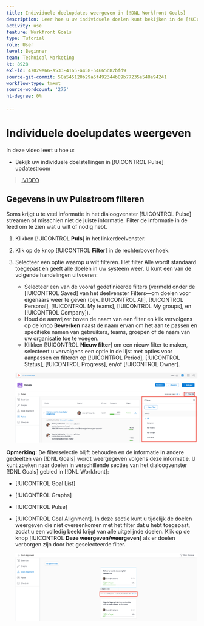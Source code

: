 ```yaml
---
title: Individuele doelupdates weergeven in [!DNL Workfront Goals]
description: Leer hoe u uw individuele doelen kunt bekijken in de [!UICONTROL Pulse] updatestream in [!DNL-doelen].
activity: use
feature: Workfront Goals
type: Tutorial
role: User
level: Beginner
team: Technical Marketing
kt: 8928
exl-id: 47029e66-a533-4165-a458-54665d82bfd9
source-git-commit: 58a545120b29a5f492344b89b77235e548e94241
workflow-type: tm+mt
source-wordcount: '275'
ht-degree: 0%

---
```


# Individuele doelupdates weergeven

In deze video leert u hoe u:

* Bekijk uw individuele doelstellingen in [!UICONTROL Pulse] updatestroom

>[!VIDEO](https://video.tv.adobe.com/v/335200/?quality=12)

## Gegevens in uw Pulsstroom filteren

Soms krijgt u te veel informatie in het dialoogvenster [!UICONTROL Pulse] streamen of misschien niet de juiste informatie. Filter de informatie in de feed om te zien wat u wilt of nodig hebt.

1. Klikken [!UICONTROL **Puls**] in het linkerdeelvenster.
1. Klik op de knop [!UICONTROL **Filter**] in de rechterbovenhoek.
1. Selecteer een optie waarop u wilt filteren. Het filter Alle wordt standaard toegepast en geeft alle doelen in uw systeem weer. U kunt een van de volgende handelingen uitvoeren:

   * Selecteer een van de vooraf gedefinieerde filters (vermeld onder de [!UICONTROL Saved] van het deelvenster Filters—om doelen voor eigenaars weer te geven (bijv. [!UICONTROL All], [!UICONTROL Personal], [!UICONTROL My teams], [!UICONTROL My groups], en [!UICONTROL Company]).
   * Houd de aanwijzer boven de naam van een filter en klik vervolgens op de knop **Bewerken** naast de naam ervan om het aan te passen en specifieke namen van gebruikers, teams, groepen of de naam van uw organisatie toe te voegen.
   * Klikken [!UICONTROL **Nieuw filter**] om een nieuw filter te maken, selecteert u vervolgens een optie in de lijst met opties voor aanpassen en filteren op [!UICONTROL Period], [!UICONTROL Status], [!UICONTROL Progress], en/of [!UICONTROL Owner].

   ![Een afbeelding van de [!UICONTROL Filters] in [!DNL Workfront Goals]](assets/18-workfront-goals-pulse-stream.png)

**Opmerking:** De filterselectie blijft behouden en de informatie in andere gedeelten van [!DNL Goals] wordt weergegeven volgens deze informatie. U kunt zoeken naar doelen in verschillende secties van het dialoogvenster [!DNL Goals] gebied in [!DNL Workfront]:

* [!UICONTROL Goal List]
* [!UICONTROL Graphs]
* [!UICONTROL Pulse]
* [!UICONTROL Goal Alignment]. In deze sectie kunt u tijdelijk de doelen weergeven die niet overeenkomen met het filter dat u hebt toegepast, zodat u een volledig beeld krijgt van alle uitgelijnde doelen. Klik op de knop [!UICONTROL **Deze weergeven/weergeven**] als er doelen verborgen zijn door het geselecteerde filter.

   ![](assets/19-workfront-goals-filter-show-it.png)
